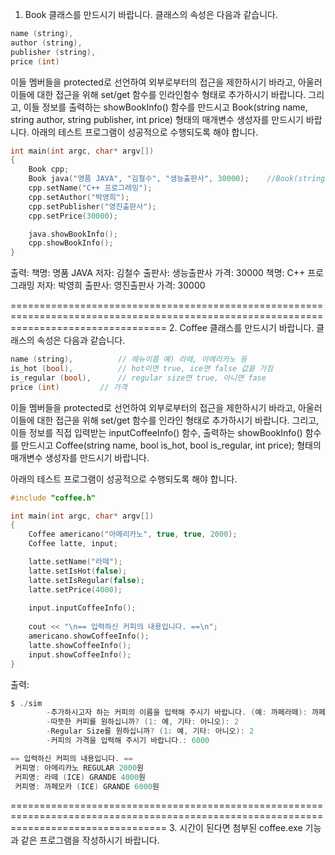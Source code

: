 1. Book 클래스를 만드시기 바랍니다. 클래스의 속성은 다음과 같습니다.
```c
name (string), 
author (string), 
publisher (string), 
price (int)
```

이들 멤버들을 protected로 선언하여 외부로부터의 접근을 제한하시기 바라고, 아울러 이들에 대한 접근을 위해 set/get 함수를 인라인함수 형태로 추가하시기 바랍니다. 그리고, 이들 정보를 출력하는 showBookInfo() 함수를 만드시고 Book(string name, string author, string publisher, int price) 형태의 매개변수 생성자를 만드시기 바랍니다.
아래의 테스트 프로그램이 성공적으로 수행되도록 해야 합니다.
```c
int main(int argc, char* argv[])
{
	Book cpp;
	Book java("명품 JAVA", "김철수", "생능출판사", 30000);	//Book(string name, string author, string publisher, int price)
	cpp.setName("C++ 프로그래밍");
	cpp.setAuthor("박영희");
	cpp.setPublisher("영진출판사");
	cpp.setPrice(30000);

	java.showBookInfo();
	cpp.showBookInfo();
}
``` 
	
출력:
책명: 명품 JAVA 저자: 김철수 출판사: 생능출판사 가격: 30000
책명: C++ 프로그래밍 저자: 박영희 출판사: 영진출판사 가격: 30000

=======================================================================================================================================
2. Coffee 클래스를 만드시기 바랍니다. 클래스의 속성은 다음과 같습니다. 
```c
name (string), 			// 메뉴이름 예) 라떼, 아메리카노 등
is_hot (bool), 			// hot이면 true, ice면 false 값을 가짐
is_regular (bool), 		// regular size면 true, 아니면 fase
price (int)			// 가격	
```

이들 멤버들을 protected로 선언하여 외부로부터의 접근을 제한하시기 바라고, 아울러 이들에 대한 접근을 위해 set/get 함수를 인라인 형태로 추가하시기 바랍니다. 그리고, 이들 정보를 직접 입력받는 inputCoffeeInfo() 함수, 출력하는 showBookInfo() 함수를 만드시고 Coffee(string name, bool is_hot, bool is_regular, int price); 형태의 매개변수 생성자를 만드시기 바랍니다.

아래의 테스트 프로그램이 성공적으로 수행되도록 해야 합니다.

```c
#include "coffee.h"

int main(int argc, char* argv[])
{
	Coffee americano("아메리카노", true, true, 2000);
	Coffee latte, input;

	latte.setName("라떼");
	latte.setIsHot(false);
	latte.setIsRegular(false);
	latte.setPrice(4000);
	
	input.inputCoffeeInfo();
	
	cout << "\n== 입력하신 커피의 내용입니다. ==\n";
	americano.showCoffeeInfo();
	latte.showCoffeeInfo();
	input.showCoffeeInfo();
}
```
	
출력:
```c
$ ./sim
        -추가하시고자 하는 커피의 이름을 입력해 주시기 바랍니다. (예: 까페라떼): 까페모카
        -따뜻한 커피를 원하십니까? (1: 예, 기타: 아니오): 2
        -Regular Size를 원하십니까? (1: 예, 기타: 아니오): 2
        -커피의 가격을 입력해 주시기 바랍니다.: 6000

== 입력하신 커피의 내용입니다. ==
 커피명: 아메리카노 REGULAR 2000원
 커피명: 라떼 (ICE) GRANDE 4000원
 커피명: 까페모카 (ICE) GRANDE 6000원
```
 
=======================================================================================================================================
3. 시간이 된다면 첨부된 coffee.exe 기능과 같은 프로그램을 작성하시기 바랍니다.
